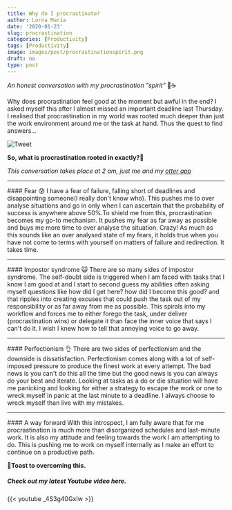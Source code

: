 ```yaml
---
title: Why do I procrastinate?
author: Lorna Maria
date: '2020-01-23'
slug: procrastination
categories: [Productivity]
tags: [Productivity]
image: images/post/procrastinationspirit.png
draft: no
type: post 
---
```

*An honest conversation with my procrastination "spirit"* 🐸☕️

Why does procrastination feel good at the moment but awful in the end? I asked myself this after I almost missed an important deadline last Thursday. I realised that procrastination in my world was rooted much deeper than just the work environment around me or the task at hand. Thus the quest to find answers…<br>

![Tweet](/images/post/procrastinationscreenshot.png) <br>

**So, what is procrastination rooted in exactly?**🤔

*This conversation takes place at 2 am, just me and my [otter app](https://otter.ai/)*
<hr>
#### Fear 😰
I have a fear of failure, falling short of deadlines and disappointing someone(I really don't know who). This pushes me to over analyse situations and go in only when I can ascertain that the probability of success is anywhere above 50%.To shield me from this,  procrastination becomes my go-to mechanism. It pushes my fear as far away as possible and buys me more time to over analyse the situation. Crazy! As much as this sounds like an over analysed state of my fears, it holds true when you have not come to terms with yourself on matters of failure and redirection. It takes time.
<hr>
#### Impostor syndrome 🙀
There are so many sides of impostor syndrome. The self-doubt side is triggered when I am faced with tasks that I know I am good at and I start to second guess my abilities often asking myself questions like how did I get here? how did I become this good? and that ripples into creating excuses that could push the task out of my responsibility or as far away from me as possible. This spirals into my workflow and forces me to either forego the task, under deliver (procrastination wins) or delegate it than face the inner voice that says I can't do it. I wish I knew how to tell that annoying voice to go away.
<hr>
#### Perfectionism 👌
There are two sides of perfectionism and the downside is dissatisfaction. Perfectionism comes along with a lot of self-imposed pressure to produce the finest work at every attempt. The bad news is you can't do this all the time but the good news is you can always do your best and iterate. Looking at tasks as a do or die situation will have me panicking and looking for either a strategy to escape the work or one to wreck myself in panic at the last minute to a deadline. I always choose to wreck myself than live with my mistakes.
<hr>
#### A way forward
With this introspect, I am fully aware that for me procrastination is much more than disorganized schedules and last-minute work. It is also my attitude and feeling towards the work I am attempting to do. This is pushing me to work on myself internally as I make an effort to continue on a productive path.

**🥂Toast to overcoming this.**

##### Check out my latest Youtube video here.
{{< youtube _4S3g40GxIw >}}


